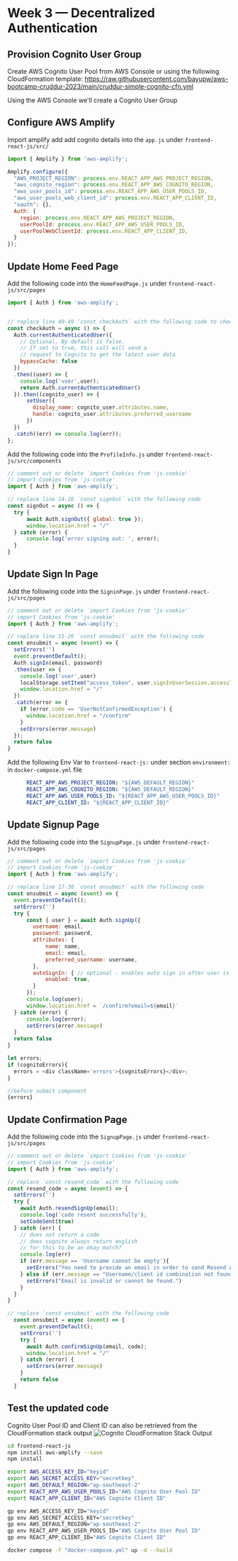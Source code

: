 # Week 3 — Decentralized Authentication

## Provision Cognito User Group

Create AWS Cognito User Pool from AWS Console or using the following CloudFormation template: 
https://raw.githubusercontent.com/bayupw/aws-bootcamp-cruddur-2023/main/cruddur-simple-cognito-cfn.yml

Using the AWS Console we'll create a Cognito User Group

## Configure AWS Amplify

Import amplify add add cognito details into the `app.js` under `frontend-react-js/src/`

```js
import { Amplify } from 'aws-amplify';

Amplify.configure({
  "AWS_PROJECT_REGION": process.env.REACT_APP_AWS_PROJECT_REGION,
  "aws_cognito_region": process.env.REACT_APP_AWS_COGNITO_REGION,
  "aws_user_pools_id": process.env.REACT_APP_AWS_USER_POOLS_ID,
  "aws_user_pools_web_client_id": process.env.REACT_APP_CLIENT_ID,
  "oauth": {},
  Auth: {
    region: process.env.REACT_APP_AWS_PROJECT_REGION,
    userPoolId: process.env.REACT_APP_AWS_USER_POOLS_ID,
    userPoolWebClientId: process.env.REACT_APP_CLIENT_ID,
  }
});
```

## Update Home Feed Page

Add the following code into the `HomeFeedPage.js` under `frontend-react-js/src/pages`

```js
import { Auth } from 'aws-amplify';


// replace line 40-49 `const checkAuth` with the following code to check whether user is authenticated or not
const checkAuth = async () => {
  Auth.currentAuthenticatedUser({
    // Optional, By default is false. 
    // If set to true, this call will send a 
    // request to Cognito to get the latest user data
    bypassCache: false 
  })
  .then((user) => {
    console.log('user',user);
    return Auth.currentAuthenticatedUser()
  }).then((cognito_user) => {
      setUser({
        display_name: cognito_user.attributes.name,
        handle: cognito_user.attributes.preferred_username
      })
  })
  .catch((err) => console.log(err));
};
```

Add the following code into the `ProfileInfo.js` under `frontend-react-js/src/components`

```js
// comment out or delete `import Cookies from 'js-cookie'` 
// import Cookies from 'js-cookie'
import { Auth } from 'aws-amplify';

// replace line 14-26 `const signOut` with the following code
const signOut = async () => {
  try {
      await Auth.signOut({ global: true });
      window.location.href = "/"
  } catch (error) {
      console.log('error signing out: ', error);
  }
}
```

## Update Sign In Page

Add the following code into the `SigninPage.js` under `frontend-react-js/src/pages`

```js
// comment out or delete `import Cookies from 'js-cookie'` 
// import Cookies from 'js-cookie'
import { Auth } from 'aws-amplify';

// replace line 15-26 `const onsubmit` with the following code
const onsubmit = async (event) => {
  setErrors('')
  event.preventDefault();
  Auth.signIn(email, password)
  .then(user => {
    console.log('user',user)
    localStorage.setItem("access_token", user.signInUserSession.accessToken.jwtToken)
    window.location.href = "/"
  })
  .catch(error => { 
    if (error.code == 'UserNotConfirmedException') {
      window.location.href = "/confirm"
    }
    setErrors(error.message)
  });
  return false
}
```

Add the following Env Var to `frontend-react-js:` under section `environment:` in `docker-compose.yml` file

```yml
      REACT_APP_AWS_PROJECT_REGION: "${AWS_DEFAULT_REGION}"
      REACT_APP_AWS_COGNITO_REGION: "${AWS_DEFAULT_REGION}"
      REACT_APP_AWS_USER_POOLS_ID: "${REACT_APP_AWS_USER_POOLS_ID}"
      REACT_APP_CLIENT_ID: "${REACT_APP_CLIENT_ID}"
```

## Update Signup Page

Add the following code into the `SignupPage.js` under `frontend-react-js/src/pages`

```js
// comment out or delete `import Cookies from 'js-cookie'` 
// import Cookies from 'js-cookie'
import { Auth } from 'aws-amplify';

// replace line 17-30 `const onsubmit` with the following code
const onsubmit = async (event) => {
  event.preventDefault();
  setErrors('')
  try {
      const { user } = await Auth.signUp({
        username: email,
        password: password,
        attributes: {
            name: name,
            email: email,
            preferred_username: username,
        },
        autoSignIn: { // optional - enables auto sign in after user is confirmed
            enabled: true,
        }
      });
      console.log(user);
      window.location.href = `/confirm?email=${email}`
  } catch (error) {
      console.log(error);
      setErrors(error.message)
  }
  return false
}

let errors;
if (cognitoErrors){
  errors = <div className='errors'>{cognitoErrors}</div>;
}

//before submit component
{errors}
```

## Update Confirmation Page

Add the following code into the `SignupPage.js` under `frontend-react-js/src/pages`

```js
// comment out or delete `import Cookies from 'js-cookie'` 
// import Cookies from 'js-cookie'
import { Auth } from 'aws-amplify';

// replace `const resend_code` with the following code
const resend_code = async (event) => {
  setErrors('')
  try {
    await Auth.resendSignUp(email);
    console.log('code resent successfully');
    setCodeSent(true)
  } catch (err) {
    // does not return a code
    // does cognito always return english
    // for this to be an okay match?
    console.log(err)
    if (err.message == 'Username cannot be empty'){
      setErrors("You need to provide an email in order to send Resend Activiation Code")   
    } else if (err.message == "Username/client id combination not found."){
      setErrors("Email is invalid or cannot be found.")   
    }
  }
}

// replace `const onsubmit` with the following code
  const onsubmit = async (event) => {
    event.preventDefault();
    setErrors('')
    try {
      await Auth.confirmSignUp(email, code);
      window.location.href = "/"
    } catch (error) {
      setErrors(error.message)
    }
    return false
  }

```

## Test the updated code 

Cognito User Pool ID and Client ID can also be retrieved from the CloudFormation stack output
![Cognito CloudFormation Stack Output](../_docs/assets/cruddur-cognito-stack-screenshot.png)

```sh
cd frontend-react-js
npm install aws-amplify --save
npm install

export AWS_ACCESS_KEY_ID="keyid"
export AWS_SECRET_ACCESS_KEY="secretkey"
export AWS_DEFAULT_REGION="ap-southeast-2"
export REACT_APP_AWS_USER_POOLS_ID="AWS Cognito User Pool ID"
export REACT_APP_CLIENT_ID="AWS Cognito Client ID"

gp env AWS_ACCESS_KEY_ID="keyid"
gp env AWS_SECRET_ACCESS_KEY="secretkey"
gp env AWS_DEFAULT_REGION="ap-southeast-2"
gp env REACT_APP_AWS_USER_POOLS_ID="AWS Cognito User Pool ID"
gp env REACT_APP_CLIENT_ID="AWS Cognito Client ID"

docker compose -f "docker-compose.yml" up -d --build
```